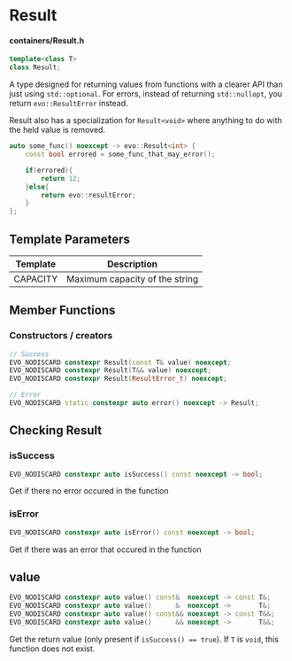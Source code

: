 # Result
#### containers/Result.h

```C++
template<class T>
class Result;
```

A type designed for returning values from functions with a clearer API than just using `std::optional`. For errors, instead of returning `std::nullopt`, you return `evo::ResultError` instead.

Result also has a specialization for `Result<void>` where anything to do with the held value is removed.


```C++
auto some_func() noexcept -> evo::Result<int> {
	const bool errored = some_func_that_may_error();

	if(errored){
		return 12;
	}else{
		return evo::resultError;
	}
};
```



## Template Parameters

| Template | Description                    |
|:--------:|--------------------------------|
| CAPACITY | Maximum capacity of the string |



## Member Functions

### Constructors / creators
```C++
// Success
EVO_NODISCARD constexpr Result(const T& value) noexcept;
EVO_NODISCARD constexpr Result(T&& value) noexcept;
EVO_NODISCARD constexpr Result(ResultError_t) noexcept;

// Error
EVO_NODISCARD static constexpr auto error() noexcept -> Result;
```

## Checking Result

### isSuccess
```C++
EVO_NODISCARD constexpr auto isSuccess() const noexcept -> bool;
```
Get if there no error occured in the function


### isError
```C++
EVO_NODISCARD constexpr auto isError() const noexcept -> bool;
```
Get if there was an error that occured in the function


## value
```C++
EVO_NODISCARD constexpr auto value() const&  noexcept -> const T&;
EVO_NODISCARD constexpr auto value()      &  noexcept ->       T&;
EVO_NODISCARD constexpr auto value() const&& noexcept -> const T&&;
EVO_NODISCARD constexpr auto value()      && noexcept ->       T&&;
```
Get the return value (only present if `isSuccess() == true`). If `T` is `void`, this function does not exist.

